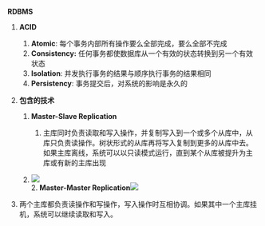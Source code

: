 **RDBMS**

1. **ACID**
   1. **Atomic**: 每个事务内部所有操作要么全部完成，要么全部不完成
   2. **Consistency:** 任何事务都使数据库从一个有效的状态转换到另一个有效状态
   3. **Isolation**: 并发执行事务的结果与顺序执行事务的结果相同
   4. **Persistency**: 事务提交后，对系统的影响是永久的
2. **包含的技术**  
   1. **Master-Slave Replication**  
      1. 主库同时负责读取和写入操作，并复制写入到一个或多个从库中，从库只负责读操作。树状形式的从库再将写入复制到更多的从库中去。如果主库离线，系统可以以只读模式运行，直到某个从库被提升为主库或有新的主库出现

   1. ![](https://camo.githubusercontent.com/6a097809b9690236258747d969b1d3e0d93bb8ca/687474703a2f2f692e696d6775722e636f6d2f4339696f47746e2e706e67)  
      2. **Master-Master Replication**![](https://camo.githubusercontent.com/5862604b102ee97d85f86f89edda44bde85a5b7f/687474703a2f2f692e696d6775722e636f6d2f6b7241484c47672e706e67)

1. 两个主库都负责读操作和写操作，写入操作时互相协调。如果其中一个主库挂机，系统可以继续读取和写入。



